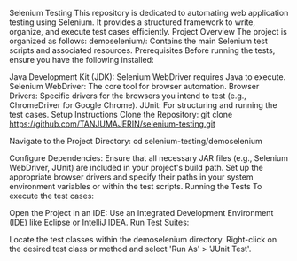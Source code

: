 Selenium Testing
This repository is dedicated to automating web application testing using Selenium. It provides a structured framework to write, organize, and execute test cases efficiently.
Project Overview
The project is organized as follows:
demoselenium/: Contains the main Selenium test scripts and associated resources.
Prerequisites
Before running the tests, ensure you have the following installed:

Java Development Kit (JDK): Selenium WebDriver requires Java to execute.
Selenium WebDriver: The core tool for browser automation.
Browser Drivers: Specific drivers for the browsers you intend to test (e.g., ChromeDriver for Google Chrome).
JUnit: For structuring and running the test cases.
Setup Instructions
Clone the Repository:
git clone https://github.com/TANJUMAJERIN/selenium-testing.git

Navigate to the Project Directory:
cd selenium-testing/demoselenium

Configure Dependencies:
Ensure that all necessary JAR files (e.g., Selenium WebDriver, JUnit) are included in your project's build path.
Set up the appropriate browser drivers and specify their paths in your system environment variables or within the test scripts.
Running the Tests
To execute the test cases:

Open the Project in an IDE: Use an Integrated Development Environment (IDE) like Eclipse or IntelliJ IDEA.
Run Test Suites:

Locate the test classes within the demoselenium directory.
Right-click on the desired test class or method and select 'Run As' > 'JUnit Test'.
